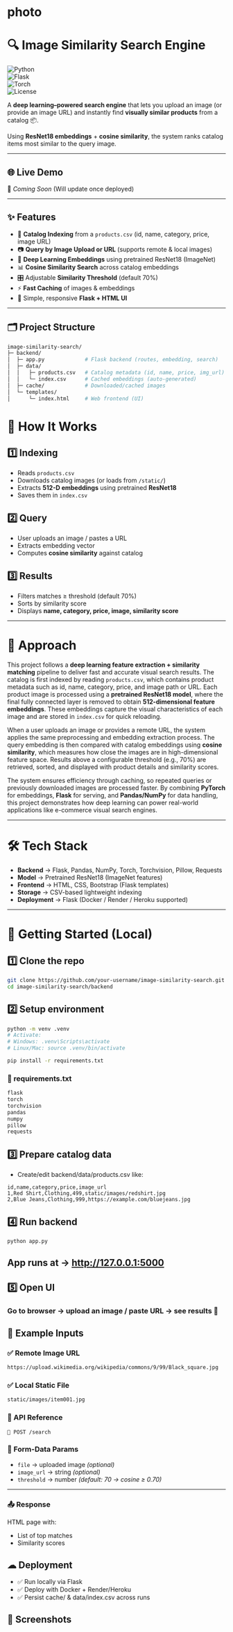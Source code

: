 # photo
# 🔍 Image Similarity Search Engine  

![Python](https://img.shields.io/badge/Python-3.9+-blue?logo=python)  
![Flask](https://img.shields.io/badge/Flask-Backend-green?logo=flask)  
![Torch](https://img.shields.io/badge/PyTorch-ResNet18-red?logo=pytorch)  
![License](https://img.shields.io/badge/License-MIT-lightgrey)  

A **deep learning–powered search engine** that lets you upload an image (or provide an image URL) and instantly find **visually similar products** from a catalog 📦.  

Using **ResNet18 embeddings** + **cosine similarity**, the system ranks catalog items most similar to the query image.  

---

## 🌐 Live Demo  

🚀 *Coming Soon* (Will update once deployed)  
<!-- Example placeholders for deployment -->
<!-- [Frontend Live](#) | [Backend API](#) -->

---

## ✨ Features  

- 📂 **Catalog Indexing** from a `products.csv` (id, name, category, price, image URL)  
- 📷 **Query by Image Upload or URL** (supports remote & local images)  
- 🧠 **Deep Learning Embeddings** using pretrained ResNet18 (ImageNet)  
- 📊 **Cosine Similarity Search** across catalog embeddings  
- 🎛 Adjustable **Similarity Threshold** (default 70%)  
- ⚡ **Fast Caching** of images & embeddings  
- 🎨 Simple, responsive **Flask + HTML UI**  

---

## 🗂 Project Structure  

```bash
image-similarity-search/
├─ backend/
│  ├─ app.py             # Flask backend (routes, embedding, search)
│  ├─ data/
│  │   ├─ products.csv   # Catalog metadata (id, name, price, img_url)
│  │   └─ index.csv      # Cached embeddings (auto-generated)
│  ├─ cache/             # Downloaded/cached images
│  └─ templates/
│      └─ index.html     # Web frontend (UI)
```
# 🔎 How It Works  

## 1️⃣ Indexing  
- Reads `products.csv`  
- Downloads catalog images (or loads from `/static/`)  
- Extracts **512-D embeddings** using pretrained **ResNet18**  
- Saves them in `index.csv`  

## 2️⃣ Query  
- User uploads an image / pastes a URL  
- Extracts embedding vector  
- Computes **cosine similarity** against catalog  

## 3️⃣ Results  
- Filters matches ≥ threshold (default 70%)  
- Sorts by similarity score  
- Displays **name, category, price, image, similarity score**  

---
# 🧭 Approach  

This project follows a **deep learning feature extraction + similarity matching** pipeline to deliver fast and accurate visual search results. The catalog is first indexed by reading `products.csv`, which contains product metadata such as id, name, category, price, and image path or URL. Each product image is processed using a **pretrained ResNet18 model**, where the final fully connected layer is removed to obtain **512-dimensional feature embeddings**. These embeddings capture the visual characteristics of each image and are stored in `index.csv` for quick reloading.  

When a user uploads an image or provides a remote URL, the system applies the same preprocessing and embedding extraction process. The query embedding is then compared with catalog embeddings using **cosine similarity**, which measures how close the images are in high-dimensional feature space. Results above a configurable threshold (e.g., 70%) are retrieved, sorted, and displayed with product details and similarity scores.  

The system ensures efficiency through caching, so repeated queries or previously downloaded images are processed faster. By combining **PyTorch** for embeddings, **Flask** for serving, and **Pandas/NumPy** for data handling, this project demonstrates how deep learning can power real-world applications like e-commerce visual search engines.  

---

# 🛠 Tech Stack  

- **Backend** → Flask, Pandas, NumPy, Torch, Torchvision, Pillow, Requests  
- **Model** → Pretrained ResNet18 (ImageNet features)  
- **Frontend** → HTML, CSS, Bootstrap (Flask templates)  
- **Storage** → CSV-based lightweight indexing  
- **Deployment** → Flask (Docker / Render / Heroku supported)  

---

# 🚀 Getting Started (Local)  

## 1️⃣ Clone the repo  
```bash
git clone https://github.com/your-username/image-similarity-search.git
cd image-similarity-search/backend
```
## 2️⃣ Setup environment
``` bash
python -m venv .venv
# Activate:
# Windows: .venv\Scripts\activate
# Linux/Mac: source .venv/bin/activate

pip install -r requirements.txt
```
### 📌 requirements.txt
``` txt
flask
torch
torchvision
pandas
numpy
pillow
requests
```
## 3️⃣ Prepare catalog data
- Create/edit backend/data/products.csv like:
``` csv
id,name,category,price,image_url
1,Red Shirt,Clothing,499,static/images/redshirt.jpg
2,Blue Jeans,Clothing,999,https://example.com/bluejeans.jpg
```
## 4️⃣ Run backend
``` bash
python app.py
```
## App runs at → http://127.0.0.1:5000

## 5️⃣ Open UI

### Go to browser → upload an image / paste URL → see results 🚀

## 🧪 Example Inputs
### ✅ Remote Image URL
``` bash
https://upload.wikimedia.org/wikipedia/commons/9/99/Black_square.jpg
```
### ✅ Local Static File
``` bash
static/images/item001.jpg
```
### 📡 API Reference
`🔸 POST /search`
### 📌 Form-Data Params
- `file` → uploaded image *(optional)*
- `image_url` → string *(optional)*
- `threshold` → number *(default: 70 → cosine ≥ 0.70)*

---

### 📤 Response
HTML page with:
- List of top matches  
- Similarity scores

## ☁ Deployment
- ✅ Run locally via Flask
- ✅ Deploy with Docker + Render/Heroku
- ✅ Persist cache/ & data/index.csv across runs

## 📸 Screenshots


